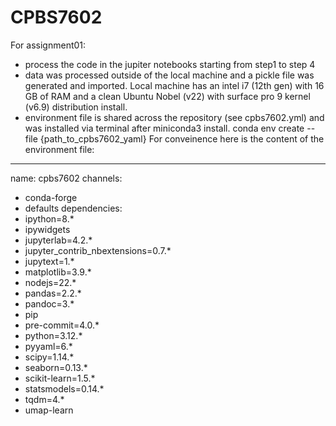 # CPBS7602

For assignment01:
- process the code in the jupiter notebooks starting from step1 to step 4
- data was processed outside of the local machine and a pickle file was generated and imported. Local machine has an intel i7 (12th gen) with 16 GB of RAM and a clean Ubuntu Nobel (v22) with surface pro 9 kernel (v6.9) distribution install. 
- environment file is shared across the repository (see cpbs7602.yml) and was installed via terminal after miniconda3 install.
        conda env create --file {path_to_cpbs7602_yaml}
For conveinence here is the content of the environment file:

---

name: cpbs7602
channels:
  - conda-forge
  - defaults
dependencies:
  - ipython=8.*
  - ipywidgets
  - jupyterlab=4.2.*
  - jupyter_contrib_nbextensions=0.7.*
  - jupytext=1.*
  - matplotlib=3.9.*
  - nodejs=22.*
  - pandas=2.2.*
  - pandoc=3.*
  - pip
  - pre-commit=4.0.*
  - python=3.12.*
  - pyyaml=6.*
  - scipy=1.14.*
  - seaborn=0.13.*
  - scikit-learn=1.5.*
  - statsmodels=0.14.*
  - tqdm=4.*
  - umap-learn
